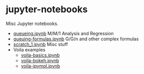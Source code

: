 # jupyter-notebooks

Misc Jupyter notebooks.

* [queueing.ipynb](queueing.ipynb) M/M/1 Analysis and Regression
* [queuing-formulas.ipynb](queuing-formulas.ipynb) G/G/n and other complex formulas
* [scratch_1.ipynb](scratch_1.ipynb) Misc stuff
* Voila examples
  * [voila-basics.ipynb](voila-basics.ipynb)
  * [voila-bokeh.ipynb](voila-bokeh.ipynb)
  * [voila-ipympl.ipynb](voila-ipympl.ipynb)
